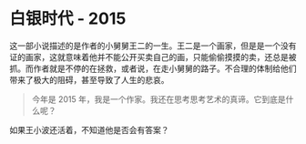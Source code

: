 # 白银时代 - 2015

这一部小说描述的是作者的小舅舅王二的一生。王二是一个画家，但是是一个没有证的画家，这就意味着他并不能公开买卖自己的画，只能偷偷摸摸的卖，还总是被抓。而作者就是不停的在拯救，或者说，在走小舅舅的路子。不合理的体制给他们带来了极大的阻碍，甚至导致了人生的悲哀。

>今年是 2015 年，我是一个作家。我还在思考思考艺术的真谛。它到底是什么呢？

如果王小波还活着，不知道他是否会有答案？
